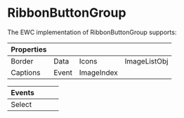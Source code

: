 # RibbonButtonGroup

The EWC implementation of RibbonButtonGroup supports:

| Properties|  |  |  |
|--|--|--|--|
 |  Border    |  Data   |  Icons       |  ImageListObj |
 |  Captions  |  Event  |  ImageIndex  |               |


| Events|  |  |  |
|--|--|--|--|
 |  Select  |          |          |         |
